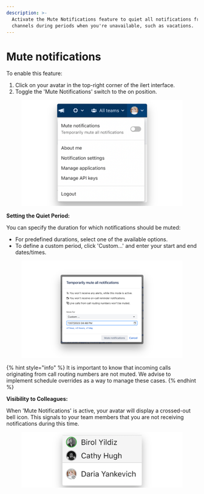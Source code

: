 ```yaml
---
description: >-
  Activate the Mute Notifications feature to quiet all notifications from ilert
  channels during periods when you're unavailable, such as vacations.
---
```


# Mute notifications

To enable this feature:

1. Click on your avatar in the top-right corner of the ilert interface.&#x20;
2. Toggle the 'Mute Notifications' switch to the on position.

<figure><img src="../../.gitbook/assets/01 mute notifications.png" alt=""><figcaption></figcaption></figure>

**Setting the Quiet Period:**

You can specify the duration for which notifications should be muted:

* For predefined durations, select one of the available options.&#x20;
* To define a custom period, click 'Custom…' and enter your start and end dates/times.

<figure><img src="../../.gitbook/assets/02 mute notifications (1).png" alt=""><figcaption></figcaption></figure>

{% hint style="info" %}
It is important to know that incoming calls originating from call routing numbers are not muted. We advise to implement schedule overrides as a way to manage these cases.
{% endhint %}

**Visibility to Colleagues:**

When 'Mute Notifications' is active, your avatar will display a crossed-out bell icon. This signals to your team members that you are not receiving notifications during this time.

<figure><img src="../../.gitbook/assets/03 mute notifications.png" alt=""><figcaption></figcaption></figure>
